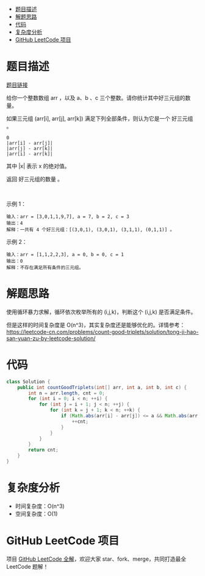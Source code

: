 
- [题目描述](#题目描述)
- [解题思路](#解题思路)
- [代码](#代码)
- [复杂度分析](#复杂度分析)
- [GitHub LeetCode 项目](#github-leetcode-项目)

# 题目描述

[题目链接](https://leetcode-cn.com/problems/count-good-triplets/)

给你一个整数数组 arr ，以及 a、b 、c 三个整数。请你统计其中好三元组的数量。

如果三元组 (arr[i], arr[j], arr[k]) 满足下列全部条件，则认为它是一个 好三元组 。

	0 
	|arr[i] - arr[j]| 
	|arr[j] - arr[k]| 
	|arr[i] - arr[k]| 

其中 |x| 表示 x 的绝对值。

返回 好三元组的数量 。

 

示例 1：

```
输入：arr = [3,0,1,1,9,7], a = 7, b = 2, c = 3
输出：4
解释：一共有 4 个好三元组：[(3,0,1), (3,0,1), (3,1,1), (0,1,1)] 。

```

示例 2：

```
输入：arr = [1,1,2,2,3], a = 0, b = 0, c = 1
输出：0
解释：不存在满足所有条件的三元组。

```

# 解题思路

使用循环暴力求解，循环依次枚举所有的 (i,j,k)，判断这个 (i,j,k) 是否满足条件。

但是这样的时间复杂度是 O(n^3)，其实复杂度还是能够优化的。详情参考：https://leetcode-cn.com/problems/count-good-triplets/solution/tong-ji-hao-san-yuan-zu-by-leetcode-solution/

# 代码

```java
class Solution {
    public int countGoodTriplets(int[] arr, int a, int b, int c) {
        int n = arr.length, cnt = 0;
        for (int i = 0; i < n; ++i) {
            for (int j = i + 1; j < n; ++j) {
                for (int k = j + 1; k < n; ++k) {
                    if (Math.abs(arr[i] - arr[j]) <= a && Math.abs(arr[j] - arr[k]) <= b && Math.abs(arr[i] - arr[k]) <= c) {
                        ++cnt;
                    }
                }
            }
        }
        return cnt;
    }
}
```

# 复杂度分析

- 时间复杂度：O(n^3)
- 空间复杂度：O(1)

# GitHub LeetCode 项目

项目 [GitHub LeetCode 全解](https://github.com/LjyYano/LeetCode)，欢迎大家 star、fork、merge，共同打造最全 LeetCode 题解！